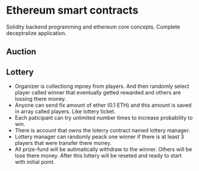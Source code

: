 # Ethereum smart contracts

Solidity backend programming and ethereum core concepts. Complete deceptralize application.

## Auction


## Lottery

- Organizer is collectiong mpney from players. And then randomly select player called winner that eventually getted rewarded and others are lossing there money.
- Anyone can send fix amount of ether (0.1 ETH) and this amount is saved in array called players. Like lottery ticket.
- Each paticipant can try unlimited number times to increase probability to win. 
- There is account that owns the loterry contract named lottery manager. 
- Lottery manager can randomly peack one winner if there is at least 3 players that were transfer there money.
- All prize-fund will be autimatically withdraw to the winner. Others will be lose there money. After this lottery will be reseted and ready to start with initial point.

